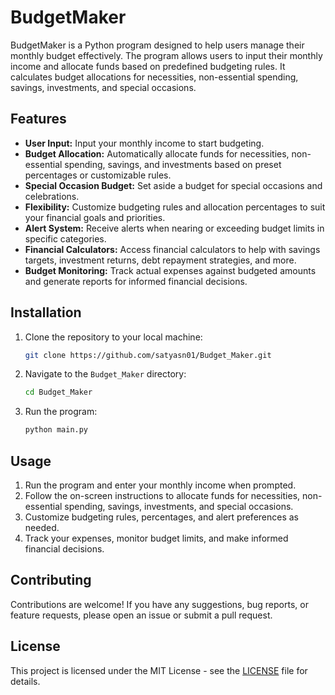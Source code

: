 # BudgetMaker

BudgetMaker is a Python program designed to help users manage their monthly budget effectively. The program allows users to input their monthly income and allocate funds based on predefined budgeting rules. It calculates budget allocations for necessities, non-essential spending, savings, investments, and special occasions.

## Features

- **User Input:** Input your monthly income to start budgeting.
- **Budget Allocation:** Automatically allocate funds for necessities, non-essential spending, savings, and investments based on preset percentages or customizable rules.
- **Special Occasion Budget:** Set aside a budget for special occasions and celebrations.
- **Flexibility:** Customize budgeting rules and allocation percentages to suit your financial goals and priorities.
- **Alert System:** Receive alerts when nearing or exceeding budget limits in specific categories.
- **Financial Calculators:** Access financial calculators to help with savings targets, investment returns, debt repayment strategies, and more.
- **Budget Monitoring:** Track actual expenses against budgeted amounts and generate reports for informed financial decisions.

## Installation

1. Clone the repository to your local machine:
   ```bash
   git clone https://github.com/satyasn01/Budget_Maker.git
   ```

2. Navigate to the `Budget_Maker` directory:
   ```bash
   cd Budget_Maker
   ```

3. Run the program:
   ```bash
   python main.py
   ```

## Usage

1. Run the program and enter your monthly income when prompted.
2. Follow the on-screen instructions to allocate funds for necessities, non-essential spending, savings, investments, and special occasions.
3. Customize budgeting rules, percentages, and alert preferences as needed.
4. Track your expenses, monitor budget limits, and make informed financial decisions.

## Contributing

Contributions are welcome! If you have any suggestions, bug reports, or feature requests, please open an issue or submit a pull request.

## License

This project is licensed under the MIT License - see the [LICENSE](LICENSE) file for details.
